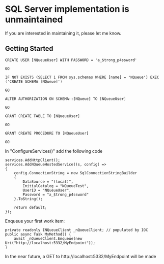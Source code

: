 
# SQL Server implementation is unmaintained
If you are interested in maintaining it, please let me know.


## Getting Started
    CREATE USER [NQueueUser] WITH PASSWORD = 'a_$trong_p4ssword'
    
    GO
    
    IF NOT EXISTS (SELECT 1 FROM sys.schemas WHERE [name] = 'NQueue') EXEC ('CREATE SCHEMA [NQueue]')
    
    GO
    
    ALTER AUTHORIZATION ON SCHEMA::[NQueue] TO [NQueueUser]
    
    GO
    
    GRANT CREATE TABLE TO [NQueueUser]
    
    GO
    
    GRANT CREATE PROCEDURE TO [NQueueUser]
    
    GO

In "ConfigureServices()" add the following code

    services.AddHttpClient();
    services.AddNQueueHostedService((s, config) =>
    {
        config.ConnectionString = new SqlConnectionStringBuilder
        {
            DataSource = "(local)",
            InitialCatalog = "NQueueTest",
            UserID = "NQueueUser",
            Password = "a_$trong_p4ssword"
        }.ToString();

        return default;
    });

Enqueue your first work item:

    private readonly INQueueClient _nQueueClient; // populated by IOC
    public async Task MyMethod() {
        await _nQueueClient.Enqueue(new Uri("http://localhost:5332/MyEndpoint"));
    }

In the near future, a GET to http://localhost:5332/MyEndpoint will be made